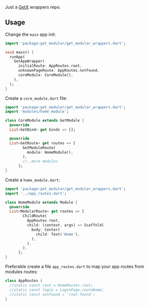 Just a [GetX](https://pub.dev/packages/get) wrappers repo.

## Usage

Change the `main` app init:

```dart
import 'package:get_modular/get_modular_wrappers.dart'; 

void main() {
  runApp(
    GetAppWrapper(
      initialRoute: AppRoutes.root,
      unknownPageRoute: AppRoutes.notFound,
      coreModule: CoreModule(),
    ),
  );
}
```


Create a `core_module.dart` file:

```dart
import 'package:get_modular/get_modular_wrappers.dart';
import 'modules/home_module';

class CoreModule extends GetModule {
  @override
  List<GetBind> get binds => [];

  @override
  List<GetRoute> get routes => [
        GetModuleRoute(
          module: HomeModule(),
        ),
        //..more modules
      ];
}
```

Create a `home_module.dart`:

```dart
import 'package:get_modular/get_modular_wrappers.dart';
import '../app_routes.dart';

class HomeModule extends Module {
  @override
  List<ModularRoute> get routes => [
        ChildRoute(
          AppRoutes.root,
          child: (context, args) => Scaffold(
            body: Center(
              child: Text('Home'),
            ),
          ),
        ),
      ];
}
```

Preferable create a file `app_routes.dart` to map your app routes from modules routes:

```dart
class AppRoutes {
  //static const root = HomeRoutes.root;
  //static const login = LoginPage.routeName;
  //static const notFound = '/not-found';
}
```
